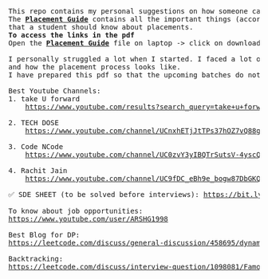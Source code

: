 <pre>This repo contains my personal suggestions on how someone can prepare for placements.
The <b><a href="https://github.com/Anupriya1729/JobPrep/blob/main/1.%20Placement%20Guide.pdf">Placement Guide</a></b> contains all the important things (according to me) 
that a student should know about placements.
<b>To access the links in the pdf</b>
Open the <b><a href="https://github.com/Anupriya1729/JobPrep/blob/main/1.%20Placement%20Guide.pdf">Placement Guide</a></b> file on laptop -> click on download -> open it in your laptop

I personally struggled a lot when I started. I faced a lot of problems in figuring out what to do 
and how the placement process looks like.
I have prepared this pdf so that the upcoming batches do not face such problems.

Best Youtube Channels:
1. take U forward
    <a href="https://www.youtube.com/results?search_query=take+u+forward">https://www.youtube.com/results?search_query=take+u+forward</a>

2. TECH DOSE
    <a href="https://www.youtube.com/channel/UCnxhETjJtTPs37hOZ7vQ88g">https://www.youtube.com/channel/UCnxhETjJtTPs37hOZ7vQ88g</a>
    
3. Code NCode
    <a href="https://www.youtube.com/channel/UC0zvY3yIBQTrSutsV-4yscQ">https://www.youtube.com/channel/UC0zvY3yIBQTrSutsV-4yscQ</a>

4. Rachit Jain
    <a href="https://www.youtube.com/channel/UC9fDC_eBh9e_bogw87DbGKQ">https://www.youtube.com/channel/UC9fDC_eBh9e_bogw87DbGKQ</a>

✅ SDE SHEET (to be solved before interviews): <a href="https://bit.ly/takeUforward_SDE">https://bit.ly/takeUforward_SDE</a>

To know about job opportunities:
<a href="https://www.youtube.com/user/ARSHG1998">https://www.youtube.com/user/ARSHG1998</a>

Best Blog for DP:
<a href="https://leetcode.com/discuss/general-discussion/458695/dynamic-programming-patterns">https://leetcode.com/discuss/general-discussion/458695/dynamic-programming-patterns </a>
   
Backtracking:
<a href="https://leetcode.com/discuss/interview-question/1098081/Famous-Backtracking-Problems">https://leetcode.com/discuss/interview-question/1098081/Famous-Backtracking-Problems </a>

</pre>
